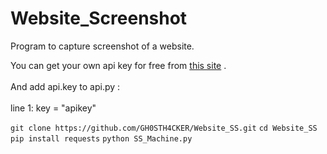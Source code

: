 # Website_Screenshot
Program to capture screenshot of a website. 

You can get your own api key for free from <a href='https://www.screenshotmachine.com/register.php?button=home'>this site</a> .
<br><br>
And add api.key to api.py :<br><br>
line 1: key = "apikey"

```git clone https://github.com/GH0STH4CKER/Website_SS.git```
```cd Website_SS```
```pip install requests```
```python SS_Machine.py```
